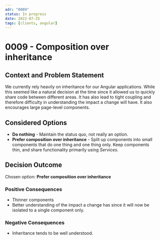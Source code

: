 ```yaml
---
adr: "0009"
status: In progress
date: 2022-07-25
tags: [clients, angular]
---
```


# 0009 - Composition over inheritance

<AdrTable frontMatter={frontMatter}></AdrTable>

## Context and Problem Statement

We currently rely heavily on inheritance for our Angular applications. While this seemed like a
natural decision at the time since it allowed us to quickly share code between different areas. It
has also lead to tight coupling and therefore difficulty in understanding the impact a change will
have. It also encourages large page-level components.

## Considered Options

- **Do nothing** - Maintain the status quo, not really an option.
- **Prefer composition over inheritance** - Split up components into small components that do one
  thing and one thing only. Keep components thin, and share functionality primarily using
  _Services_.

## Decision Outcome

Chosen option: **Prefer composition over inheritance**

### Positive Consequences

- Thinner components
- Better understanding of the impact a change has since it will now be isolated to a single
  component only.

### Negative Consequences

- Inheritance tends to be well understood.
